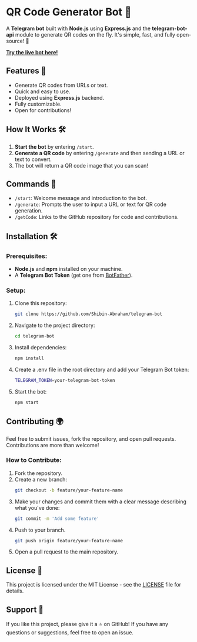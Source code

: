 # QR Code Generator Bot 🤖

A **Telegram bot** built with **Node.js** using **Express.js** and the **telegram-bot-api** module to generate QR codes on the fly. It's simple, fast, and fully open-source! 🚀

**[Try the live bot here!](https://t.me/soft_lab_bot)**

## Features 🎯
- Generate QR codes from URLs or text.
- Quick and easy to use.
- Deployed using **Express.js** backend.
- Fully customizable.
- Open for contributions!

## How It Works 🛠
1. **Start the bot** by entering `/start`.
2. **Generate a QR code** by entering `/generate` and then sending a URL or text to convert.
3. The bot will return a QR code image that you can scan!

## Commands 📜
- `/start`: Welcome message and introduction to the bot.
- `/generate`: Prompts the user to input a URL or text for QR code generation.
- `/getCode`: Links to the GitHub repository for code and contributions.

## Installation 🛠

### Prerequisites:
- **Node.js** and **npm** installed on your machine.
- A **Telegram Bot Token** (get one from [BotFather](https://core.telegram.org/bots#botfather)).

### Setup:

1. Clone this repository:
   ```bash
   git clone https://github.com/Shibin-Abraham/telegram-bot

2. Navigate to the project directory:
    ```bash
    cd telegram-bot

3. Install dependencies:
    ```bash
    npm install

4. Create a .env file in the root directory and add your Telegram Bot token:
    ```bash
    TELEGRAM_TOKEN=your-telegram-bot-token

5. Start the bot:
    ```bash
    npm start

## Contributing 🌍
Feel free to submit issues, fork the repository, and open pull requests. Contributions are more than welcome!

### How to Contribute:
1. Fork the repository.
2. Create a new branch:
   ```bash
   git checkout -b feature/your-feature-name

3. Make your changes and commit them with a clear message describing what you've done:
    ```bash
    git commit -m 'Add some feature'

4. Push to your branch.
    ```bash
    git push origin feature/your-feature-name

5. Open a pull request to the main repository.

## License 📄
This project is licensed under the MIT License - see the [LICENSE](LICENSE) file for details.

## Support 🙌
If you like this project, please give it a ⭐️ on GitHub! If you have any questions or suggestions, feel free to open an issue.
